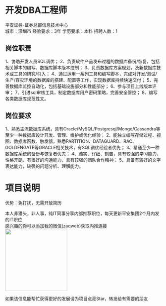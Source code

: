 # 开发DBA工程师
平安证券-证券总部信息技术中心  
城市：深圳市 经验要求：3年 学历要求：本科  招聘人数：1

## 岗位职责
1、协助开发人员SQL调优；
   2、负责软件产品发布过程的数据库备份/恢复，包括相关脚本的编写、数据库脚本版本控制；
   3、负责数据库方案规划，及新数据库技术或工具的研究/引入；
   4、通过运用一系列工具和编写脚本，完成对开发/测试/生产/容灾环境的数据库的搭建、配置等工作，实现数据库持续快速交付；
   5、完善数据库监控自动化，包括基础设施部分和性能部分；
   6、参与项目上线版本评审；
   7、引进sql审核工具，制定数据库用户密码策略，完善安全管控；
   8、编写各类数据库规范性文。

## 岗位要求
1、熟悉主流数据库系统，具有Oracle/MySQL/Postgresql/Mongo/Cassandra等至少一种数据库设计开发、管理、维护或优化经验；
   2、能独立编写存储过程、视图、数据库函数、触发器，熟悉PARTITION、DATAGUARD、RAC、GOLDENGATE等ORACLE相关技术，有SQL调优经验者优先；
   3、精通至少一种数据库系统的备份与恢复者优先；
   4、踏实、仔细、刻苦，具有较强的学习能力，性格开朗，有很好的沟通能力，具有较强的团队合作精神；
   5、具备有较好的文字表达能力，较强的问题分析、理解能力。

# 项目说明

优势：免打扰，无需开放简历

本人非猎头，非人事，纯IT同事分享内部推荐职位，每天更新平安集团2个月内发的IT职位  
感兴趣的你可以添加我的微信(zaqweb)获取内推连接  
<img src="https://github.com/zaqweb/PA-IT-JOBS/blob/master/WechatICode.jpeg"  height="200" width="200">

如果该信息能帮忙获得更好的发展请为项目点亮Star，转发给有需要的朋友




